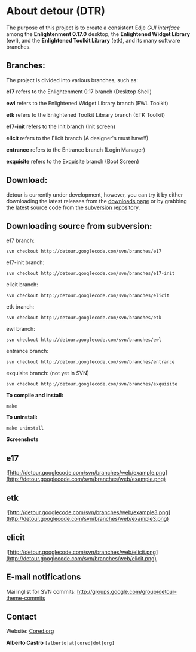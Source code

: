 # About detour (DTR) #

The purpose of this project is to create a consistent Edje _GUI interface_ among the **Enlightenment 0.17.0** desktop, the **Enlightened Widget Library** (ewl), and the **Enlightened Toolkit Library** (etk), and its many software branches.

## Branches: ##
The project is divided into various branches, such as:

**e17** refers to the Enlightenment 0.17 branch (Desktop Shell)

**ewl** refers to the Enlightened Widget Library branch (EWL Toolkit)

**etk** refers to the Enlightened Toolkit Library branch (ETK Toolkit)

**e17-init** refers to the Init branch (Init screen)

**elicit** refers to the Elicit branch (A designer's must have!!)

**entrance** refers to the Entrance branch (Login Manager)

**exquisite** refers to the Exquisite branch (Boot Screen)

## Download: ##

detour is currently under development, however, you can try it by either downloading the latest releases from the [downloads page](http://code.google.com/p/detour/downloads/list) or by grabbing the latest source code from the [subversion repository](http://code.google.com/p/detour/source).

## Downloading source from subversion: ##

e17 branch:
```
svn checkout http://detour.googlecode.com/svn/branches/e17
```

e17-init branch:
```
svn checkout http://detour.googlecode.com/svn/branches/e17-init
```

elicit branch:
```
svn checkout http://detour.googlecode.com/svn/branches/elicit
```

etk branch:
```
svn checkout http://detour.googlecode.com/svn/branches/etk
```

ewl branch:
```
svn checkout http://detour.googlecode.com/svn/branches/ewl
```

entrance branch:
```
svn checkout http://detour.googlecode.com/svn/branches/entrance
```

exquisite branch: (not yet in SVN)
```
svn checkout http://detour.googlecode.com/svn/branches/exquisite
```

**To compile and install:**
```
make
```

**To uninstall:**
```
make uninstall
```

**Screenshots**

## e17 ##
![http://detour.googlecode.com/svn/branches/web/example.png](http://detour.googlecode.com/svn/branches/web/example.png)

## etk ##
![http://detour.googlecode.com/svn/branches/web/example3.png](http://detour.googlecode.com/svn/branches/web/example3.png)

## elicit ##
![http://detour.googlecode.com/svn/branches/web/elicit.png](http://detour.googlecode.com/svn/branches/web/elicit.png)

## E-mail notifications ##
Mailinglist for SVN commits: http://groups.google.com/group/detour-theme-commits

## Contact ##
Website: [Cored.org](http://cored.org/)

**Alberto Castro** `[alberto|at|cored|dot|org]`


